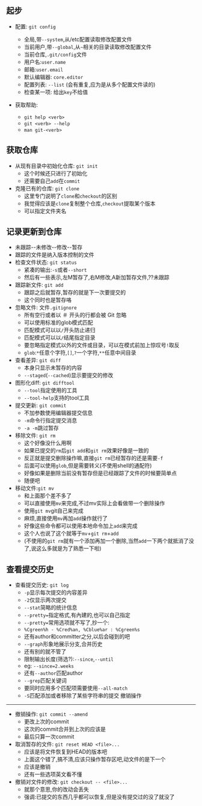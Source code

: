 起步
---
- 配置: `git config`
	- 全局,带`--system`,从/etc配置读取修改配置文件
	- 当前用户,带`--global`,从`~`相关的目录读取修改配置文件
	- 当前仓库,`.git/config`文件
	- 用户名:`user.name`
	- 邮箱:`user.email`
	- 默认编辑器: `core.editor`
	- 配置列表: `--list` (会有重复,应为是从多个配置文件读的)
	- 检查某一项: 给出`key`不给值

- 获取帮助: 
	- `git help <verb>`
	- `git <verb> --help`
	- `man git-<verb>`

获取仓库
---
- 从现有目录中初始化仓库: `git init`
	- 这个时候还只进行了初始化
	- 还需要自己`add`在`commit`
- 克隆已有的仓库: `git clone`
	- 这里专门说明了`clone`和`checkout`的区别
	- 我觉得应该是`clone`复制整个仓库,`checkout`提取某个版本
	- 可以指定文件夹名

记录更新到仓库
---
- 未跟踪--未修改--修改--暂存
- 跟踪的文件是纳入版本控制的文件
- 检查文件状态: `git status`
	- 紧凑的输出:`-s`或者`--short`
	- 然后有一些表示,左M暂存了,右M修改,A新加暂存文件,??未跟踪
- 跟踪新文件: `git add`
	- 跟踪之后就暂存,暂存的就是下一次要提交的
	- 这个同时也是暂存咯
- 忽略文件: 文件`.gitignore`
	- 所有空行或者以 ＃ 开头的行都会被 Git 忽略
	- 可以使用标准的glob模式匹配
	- 匹配模式可以以`/`开头防止递归
	- 匹配模式可以以`/`结尾指定目录
	- 要忽略指定模式以外的文件或目录，可以在模式前加上惊叹号`!`取反
	- `glob`:`*`任意个字符,`[]`,`?`一个字符,`**`任意中间目录
- 查看差异: `git diff`
	- 本身只显示未暂存的内容
	- `--staged`(`--cached`)显示要提交的修改
- 图形化diff: `git difftool`
	- `--tool`指定使用的工具
	- `--tool-help`支持的tool工具
- 提交更新: `git commit`
	- 不加参数使用编辑器提交信息
	- `-m`命令行指定提交消息
	- `-a -m`跳过暂存
- 移除文件: `git rm`
	- 这个好像没什么用啊
	- 如果已提交的`rm`后`git add`和`git rm`效果好像是一致的
	- 反正就是提交删除操作嘛,直接`git rm`已经暂存的还是需要`-f`
	- 后面可以使用`glob`,但是需要转义(不使用shell的通配符)
	- 好像如果是删除当前没有暂存但是已经跟踪了文件的时候要简单点
	- 随便吧
- 移动文件:`git mv`
	- 和上面那个差不多了
	- 可以直接使用`mv`来完成,不过mv实际上会看做带一个删除操作
	- 使用`git mv`git自己来完成
	- 麻烦,直接使用`mv`再加`add`操作就行了
	- 好像这些命令都可以使用本地命令加上`add`来完成
	- 这个人也说了这个就等于`mv`+`git rm`+`add`
	- (不使用的`git rm`就有一个添加再加一个删除,当然`add`一下两个就抵消了没了,说这么多就是为了熟悉一下啦)

查看提交历史
---
- 查看提交历史: `git log`
	- `-p`显示每次提交的内容差异
	- `-2`仅显示两次提交
	- `--stat`简略的统计信息
	- `--pretty=`指定格式,有內建的,也可以自己指定
	- `--pretty=`常用选项就不写了,抄一个:
	- `%Cgreen%h - %Cred%an, %Cblue%ar : %Cgreen%s`
	- 还有author和committer之分,以后会碰到的吧
	- `--graph`形象地展示分支,合并历史
	- 还有别的就不管了
	- 限制输出长度(筛选?):`--since`,`--until`
	- eg: `--since=2.weeks`
	- 还有`--author`匹配author
	- `--grep`匹配关键词
	- 要同时应用多个匹配项需要使用`--all-match`
	- `-S`匹配添加或者移除了某些字符串的提交
撤销操作
---
- 撤销操作: `git commit --amend`
	- 更改上次的commit
	- 这次的commit合并到上次的应该是
	- 最后只算一次commit
- 取消暂存的文件: `git reset HEAD <file>...`
	- 应该是将文件恢复到HEAD的版本吧
	- 上面这个错了,搞不清,应该只操作暂存区吧,动文件的是下一个
	- 应该是撤销
	- 还有一些选项英文看不懂
- 撤销对文件的修改: `git checkout -- <file>...`
	- 就那个意思,你的改动会丢失
	- 强调:已提交的东西几乎都可以恢复,但是没有提交过的没了就没了




